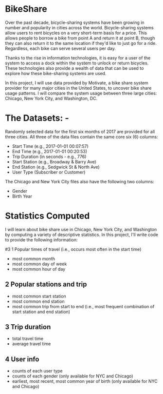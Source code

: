# BikeShare
Over the past decade, bicycle-sharing systems have been growing in number and popularity in cities across the world. Bicycle-sharing systems allow users to rent bicycles on a very short-term basis for a price. This allows people to borrow a bike from point A and return it at point B, though they can also return it to the same location if they'd like to just go for a ride. Regardless, each bike can serve several users per day.

Thanks to the rise in information technologies, it is easy for a user of the system to access a dock within the system to unlock or return bicycles. These technologies also provide a wealth of data that can be used to explore how these bike-sharing systems are used.

In this project, I will use data provided by Motivate, a bike share system provider for many major cities in the United States, to uncover bike share usage patterns. I will compare the system usage between three large cities: Chicago, New York City, and Washington, DC.

# The Datasets: -
Randomly selected data for the first six months of 2017 are provided for all three cities. All three of the data files contain the same core six (6) columns:

- Start Time (e.g., 2017-01-01 00:07:57)
- End Time (e.g., 2017-01-01 00:20:53)
- Trip Duration (in seconds - e.g., 776)
- Start Station (e.g., Broadway & Barry Ave)
- End Station (e.g., Sedgwick St & North Ave)
- User Type (Subscriber or Customer)

The Chicago and New York City files also have the following two columns:
- Gender
- Birth Year

# Statistics Computed
I will learn about bike share use in Chicago, New York City, and Washington by computing a variety of descriptive statistics. In this project, I'll write code to provide the following information:

#3 1 Popular times of travel (i.e., occurs most often in the start time)

- most common month
- most common day of week
- most common hour of day
## 2 Popular stations and trip

- most common start station
- most common end station
- most common trip from start to end (i.e., most frequent combination of start station and end station)
## 3 Trip duration

- total travel time
- average travel time
## 4 User info

- counts of each user type
- counts of each gender (only available for NYC and Chicago)
- earliest, most recent, most common year of birth (only available for NYC and Chicago)
